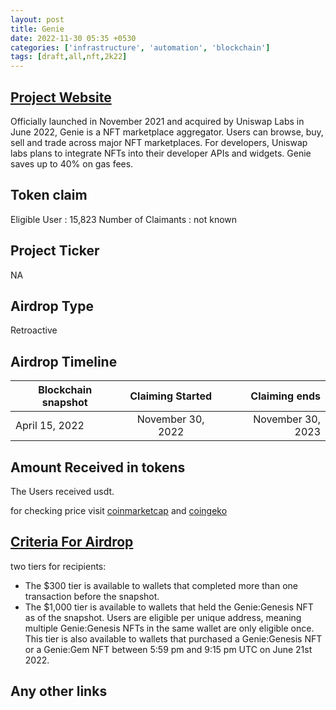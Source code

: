 ```yaml
---
layout: post
title: Genie
date: 2022-11-30 05:35 +0530
categories: ['infrastructure', 'automation', 'blockchain']
tags: [draft,all,nft,2k22]
---
```





## [Project Website](https://genie.xyz/)

Officially launched in November 2021 and acquired by Uniswap Labs in June 2022, Genie is a NFT marketplace aggregator. Users can browse, buy, sell and trade across major NFT marketplaces. For developers, Uniswap labs plans to integrate NFTs into their developer APIs and widgets. Genie saves up to 40% on gas fees.

## Token claim

Eligible User : 15,823
Number of Claimants : not known

## Project Ticker

NA

## Airdrop Type

Retroactive

## Airdrop Timeline

| Blockchain snapshot     | Claiming Started           | Claiming ends    |
| ----------------------- |:--------------------------:| ----------------:|
|     April 15, 2022      |       November 30, 2022    | November 30, 2023|

## Amount Received in tokens

The Users received usdt.

for checking price visit [coinmarketcap](https://coinmarketcap.com/currencies/) and [coingeko](https://www.coingecko.com/en/coins/)

## [Criteria For Airdrop](https://blog.uniswap.org/uniswap-nft-aggregator-announcement)

two tiers for recipients:

* The $300 tier is available to wallets that completed more than one transaction before the snapshot.
* The $1,000 tier is available to wallets that held the Genie:Genesis NFT as of the snapshot.
    Users are eligible per unique address, meaning multiple Genie:Genesis NFTs in the same wallet are only eligible once.
    This tier is also available to wallets that purchased a Genie:Genesis NFT or a Genie:Gem NFT between 5:59 pm and 9:15 pm UTC on June 21st 2022.

## Any other links
